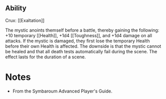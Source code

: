 ## Ability
Crux: [[Exaltation]]

The mystic anoints themself before a battle, thereby gaining the following: +10 temporary [[Health]], +1d4 [[Toughness]], and +1d4 damage on all attacks. If the mystic is damaged, they first lose the temporary Health before their own Health is affected. The downside is that the mystic cannot be healed and that all death tests automatically fail during the scene. The effect lasts for the duration of a scene.
# Notes
* From the Symbaroum Advanced Player's Guide.